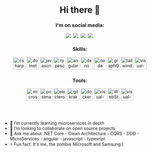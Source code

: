 
<!--
**miladj3/miladj3** is a ✨ _special_ ✨ repository because its `README.md` (this file) appears on your GitHub profile.

Here are some ideas to get you started:

- 🔭 I’m currently working on ...
- 🌱 I’m currently learning ...
- 👯 I’m looking to collaborate on ...
- 🤔 I’m looking for help with ...
- 💬 Ask me about ...
- 📫 How to reach me: ...
- 😄 Pronouns: ...
- ⚡ Fun fact: ...
-->

<h1 align="center">Hi there 👋</h1>

<h3 align="center">
   <strong>
     I'm on social media:
   </strong>
</h3>

<p align="center">
  <a href="https://t.me/"><img src="https://img.shields.io/badge/Telegram-0088cc?style=for-the-badge&logo=telegram&logoColor=white"/></a>&nbsp;
  <a href="https://www.linkedin.com/in/miladj3"><img src="https://img.shields.io/badge/LinkedIn-0077B5?style=for-the-badge&logo=linkedin&logoColor=white"/></a>&nbsp;
  <a href="https://twitter.com/miladjafari1"><img src="https://img.shields.io/badge/twitter-1DA1F2?style=for-the-badge&logo=twitter&logoColor=white"/></a>&nbsp;
  <a href="mailto:milad.jafari@live.com?subject=Mail From GitHub Profile"><img src="https://img.shields.io/badge/Microsoft_Outlook-0078D4?style=for-the-badge&logo=microsoft-outlook&logoColor=white"/></a>&nbsp;
</p>

<h3 align="center">
   <strong>
     Skills:
   </strong>
</h3>

<p align="center">
   
   <img src="https://img.shields.io/badge/C%23-239120?style=for-the-badge&logo=c-sharp&logoColor=white" alt="csharp" height="40" />
   <img src="https://img.shields.io/badge/.NET-512BD4?style=for-the-badge&logo=dotnet&logoColor=white" alt="dotnet" height="40" />
   <img src="https://img.shields.io/badge/JavaScript-323330?style=for-the-badge&logo=javascript&logoColor=F7DF1E" alt="javascript" height="40" />
   <img src="https://img.shields.io/badge/TypeScript-007ACC?style=for-the-badge&logo=typescript&logoColor=white" alt="typescript" height="40" />
   <img src="https://img.shields.io/badge/Angular-DD0031?style=for-the-badge&logo=angular&logoColor=white" alt="angular"  height="40" />
   <img src="https://img.shields.io/badge/Deno-white?style=for-the-badge&logo=deno&logoColor=464647" alt="deno" height="40" />
   <img src="https://img.shields.io/badge/Node.js-339933?style=for-the-badge&logo=nodedotjs&logoColor=white" alt="node" height="40" />
   <img src="https://img.shields.io/badge/GraphQl-E10098?style=for-the-badge&logo=graphql&logoColor=white" alt="graphQl" height="40" />
   <img src="https://img.shields.io/badge/Tailwind_CSS-38B2AC?style=for-the-badge&logo=tailwind-css&logoColor=white" alt="tailwind-css" height="40" />
   <img src="https://img.shields.io/badge/nestjs-%23E0234E.svg?style=for-the-badge&logo=nestjs&logoColor=white" alt="visual-studio-code" height="40" />
</p>

<h3 align="center">
   <strong>
     Tools:
   </strong>
</h3>

<p align="center">
  <img src="https://img.shields.io/badge/Microsoft-666666?style=for-the-badge&logo=microsoft&logoColor=white" alt="microsoft" height="40" />
  <img src="https://img.shields.io/badge/Postman-FF6C37?style=for-the-badge&logo=Postman&logoColor=white" alt="postman" height="40" />
  <img src="https://img.shields.io/badge/Electron-2B2E3A?style=for-the-badge&logo=electron&logoColor=9FEAF9" alt="electeron" height="40" />
  <img src="https://img.shields.io/badge/GitKraken-179287?style=for-the-badge&logo=GitKraken&logoColor=white" alt="gitkraken" height="40" />
  <img src="https://img.shields.io/badge/Docker-2CA5E0?style=for-the-badge&logo=docker&logoColor=white" alt="docker" height="40" />
  <img src="https://img.shields.io/badge/Visual_Studio-5C2D91?style=for-the-badge&logo=visual%20studio&logoColor=white" alt="visual-studio" height="40" />
  <img src="https://img.shields.io/badge/WebStorm-000000?style=for-the-badge&logo=WebStorm&logoColor=white" alt="WebStorm" height="40" />
  <img src="https://img.shields.io/badge/Visual_Studio_Code-0078D4?style=for-the-badge&logo=visual%20studio%20code&logoColor=white" alt="visual-studio-code" height="40" />
</p>
<br />
<br />
</p>

- 🌱 I’m currently learning microservices in depth 
- 👯 I’m looking to collaborate on open source projects
- 💬 Ask me about .NET Core - Clean Architecture - CQRS - DDD - MicroServices - angular - javascript - typesript
- ⚡ Fun fact: It's me, the zombie Microsoft and Samsung:)

